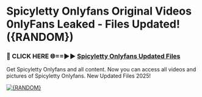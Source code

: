 # Spicyletty Onlyfans Original Videos 0nlyFans Leaked - Files Updated! ({RANDOM})

<h3>🔴 CLICK HERE 🌐==►► <a href="https://betterlinks.top/A2PfLJ" rel="nofollow">Spicyletty Onlyfans Updated Files</a></h3>

Get Spicyletty Onlyfans and all content. Now you can access all videos and pictures of Spicyletty Onlyfans. New Updated Files 2025!

[![{RANDOM}](https://i.imgur.com/ppqm5kG.gif)](https://betterlinks.top/A2PfLJ)